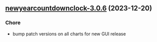 

## [newyearcountdownclock-3.0.6](https://github.com/truecharts/charts/compare/newyearcountdownclock-3.0.5...newyearcountdownclock-3.0.6) (2023-12-20)

### Chore

- bump patch versions on all charts for new GUI release
  
  